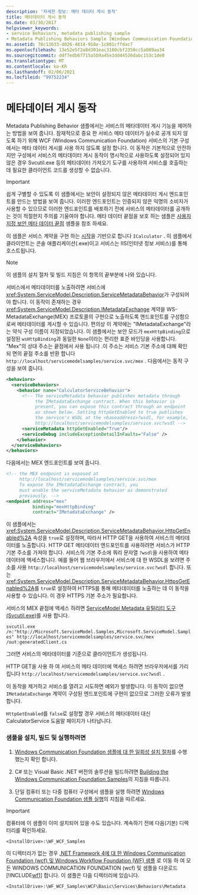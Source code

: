 ```yaml
---
description: '자세한 정보: 메타 데이터 게시 동작'
title: 메타데이터 게시 동작
ms.date: 03/30/2017
helpviewer_keywords:
- service behaviors, metadata publishing sample
- Metadata Publishing Behaviors Sample [Windows Communication Foundation]
ms.assetid: 78c13633-d026-4814-910e-1c801cffdac7
ms.openlocfilehash: 13e52e5f2a8d301eac3100cbf2350cc5a089aa34
ms.sourcegitcommit: ddf7edb67715a5b9a45e3dd44536dabc153c1de0
ms.translationtype: MT
ms.contentlocale: ko-KR
ms.lasthandoff: 02/06/2021
ms.locfileid: "99752234"
---
```

# <a name="metadata-publishing-behavior"></a>메타데이터 게시 동작

Metadata Publishing Behavior 샘플에서는 서비스의 메타데이터 게시 기능을 제어하는 방법을 보여 줍니다. 잠재적으로 중요 한 서비스 메타 데이터가 실수로 공개 되지 않도록 하기 위해 WCF (Windows Communication Foundation) 서비스의 기본 구성에서는 메타 데이터 게시를 사용 하지 않도록 설정 합니다. 이 동작은 기본적으로 안전하지만 구성에서 서비스의 메타데이터 게시 동작이 명시적으로 사용하도록 설정되어 있지 않은 경우 Svcutil.exe 등의 메타데이터 가져오기 도구를 사용하여 서비스를 호출하는 데 필요한 클라이언트 코드를 생성할 수 없습니다.  
  
> [!IMPORTANT]
> 쉽게 구별할 수 있도록 이 샘플에서는 보안이 설정되지 않은 메타데이터 게시 엔드포인트를 만드는 방법을 보여 줍니다. 이러한 엔드포인트는 인증되지 않은 익명의 소비자가 사용할 수 있으므로 이러한 엔드포인트를 배포하기 전에 서비스의 메타데이터를 공개하는 것이 적절한지 주의를 기울여야 합니다. 메타 데이터 끝점을 보호 하는 샘플은 [사용자 지정 보안 메타 데이터 끝점](custom-secure-metadata-endpoint.md) 샘플을 참조 하세요.  
  
 이 샘플은 서비스 계약을 구현 하는 [시작](getting-started-sample.md)을 기반으로 합니다 `ICalculator` . 이 샘플에서 클라이언트는 콘솔 애플리케이션(.exe)이고 서비스는 IIS(인터넷 정보 서비스)를 통해 호스트됩니다.  
  
> [!NOTE]
> 이 샘플의 설치 절차 및 빌드 지침은 이 항목의 끝부분에 나와 있습니다.  
  
 서비스에서 메타데이터를 노출하려면 서비스에 <xref:System.ServiceModel.Description.ServiceMetadataBehavior>가 구성되어야 합니다. 이 동작이 존재하는 경우 <xref:System.ServiceModel.Description.IMetadataExchange> 계약을 WS-MetadataExchange(MEX) 프로토콜의 구현으로 노출하도록 엔드포인트를 구성함으로써 메타데이터를 게시할 수 있습니다. 편의상 이 계약에는 "IMetadataExchange"라는 약식 구성 이름이 지정되었습니다. 이 샘플에서는 보안 모드가 `mexHttpBinding`으로 설정된 `wsHttpBinding`과 동일한 `None`이라는 편리한 표준 바인딩을 사용합니다. "Mex"의 상대 주소는 끝점에서 사용 됩니다 .이 주소는 서비스 기본 주소에 대해 확인 되 면의 끝점 주소를 반환 합니다 `http://localhost/servicemodelsamples/service.svc/mex` . 다음에서는 동작 구성을 보여 줍니다.  
  
```xml  
<behaviors>  
  <serviceBehaviors>  
    <behavior name="CalculatorServiceBehavior">  
      <!-- The serviceMetadata behavior publishes metadata through   
           the IMetadataExchange contract. When this behavior is   
           present, you can expose this contract through an endpoint   
           as shown below. Setting httpGetEnabled to true publishes   
           the service's WSDL at the <baseaddress>?wsdl, for example,  
           http://localhost/servicemodelsamples/service.svc?wsdl -->  
      <serviceMetadata httpGetEnabled="True"/>  
      <serviceDebug includeExceptionDetailInFaults="False" />  
    </behavior>  
  </serviceBehaviors>  
</behaviors>  
```  
  
 다음에서는 MEX 엔드포인트를 보여 줍니다.  
  
```xml  
<!-- the MEX endpoint is exposed at   
     http://localhost/servicemodelsamples/service.svc/mex   
     To expose the IMetadataExchange contract, you   
     must enable the serviceMetadata behavior as demonstrated                           
     previously. -->  
<endpoint address="mex"  
          binding="mexHttpBinding"  
          contract="IMetadataExchange" />  
```  
  
 이 샘플에서는 <xref:System.ServiceModel.Description.ServiceMetadataBehavior.HttpGetEnabled%2A> 속성을 `true`로 설정하며, 따라서 HTTP GET을 사용하여 서비스의 메타데이터를 노출합니다. HTTP GET 메타데이터 엔드포인트를 사용하려면 서비스가 HTTP 기본 주소를 가져야 합니다. 서비스의 기본 주소에 쿼리 문자열 `?wsdl`을 사용하여 메타데이터에 액세스합니다. 예를 들어 웹 브라우저에서 서비스에 대 한 WSDL을 보려면 주소를 사용 `http://localhost/servicemodelsamples/service.svc?wsdl` 합니다. 또는 <xref:System.ServiceModel.Description.ServiceMetadataBehavior.HttpsGetEnabled%2A>를 `true`로 설정하여 HTTPS를 통해 메타데이터를 노출하는 데 이 동작을 사용할 수 있습니다. 이 경우 HTTPS 기본 주소가 필요합니다.  
  
 서비스의 MEX 끝점에 액세스 하려면 [ServiceModel Metadata 유틸리티 도구 (Svcutil.exe)](../servicemodel-metadata-utility-tool-svcutil-exe.md)를 사용 합니다.  
  
 `svcutil.exe /n:"http://Microsoft.ServiceModel.Samples,Microsoft.ServiceModel.Samples" http://localhost/servicemodelsamples/service.svc/mex /out:generatedClient.cs`  
  
 그러면 서비스의 메타데이터를 기준으로 클라이언트가 생성됩니다.  
  
 HTTP GET을 사용 하 여 서비스의 메타 데이터에 액세스 하려면 브라우저에서를 가리킵니다 `http://localhost/servicemodelsamples/service.svc?wsdl` .  
  
 이 동작을 제거하고 서비스를 열려고 시도하면 예외가 발생합니다. 이 동작이 없으면 `IMetadataExchange` 계약이 구성된 엔드포인트에 구현이 없으므로 그러한 오류가 발생합니다.  
  
 `HttpGetEnabled`를 `false`로 설정할 경우 서비스의 메타데이터 대신 CalculatorService 도움말 페이지가 나타납니다.  
  
### <a name="to-set-up-build-and-run-the-sample"></a>샘플을 설치, 빌드 및 실행하려면  
  
1. [Windows Communication Foundation 샘플에 대 한 일회성 설치 절차](one-time-setup-procedure-for-the-wcf-samples.md)를 수행 했는지 확인 합니다.  
  
2. C# 또는 Visual Basic .NET 버전의 솔루션을 빌드하려면 [Building the Windows Communication Foundation Samples](building-the-samples.md)의 지침을 따릅니다.  
  
3. 단일 컴퓨터 또는 다중 컴퓨터 구성에서 샘플을 실행 하려면 [Windows Communication Foundation 샘플 실행](running-the-samples.md)의 지침을 따르세요.  
  
> [!IMPORTANT]
> 컴퓨터에 이 샘플이 이미 설치되어 있을 수도 있습니다. 계속하기 전에 다음(기본) 디렉터리를 확인하세요.  
>
> `<InstallDrive>:\WF_WCF_Samples`  
>
> 이 디렉터리가 없는 경우 [.NET Framework 4에 대 한 Windows Communication Foundation (wcf) 및 Windows Workflow Foundation (WF) 샘플](https://www.microsoft.com/download/details.aspx?id=21459) 로 이동 하 여 모든 WINDOWS COMMUNICATION FOUNDATION (wcf) 및 샘플을 다운로드 [!INCLUDE[wf1](../../../../includes/wf1-md.md)] 합니다. 이 샘플은 다음 디렉터리에 있습니다.  
>
> `<InstallDrive>:\WF_WCF_Samples\WCF\Basic\Services\Behaviors\Metadata`  
